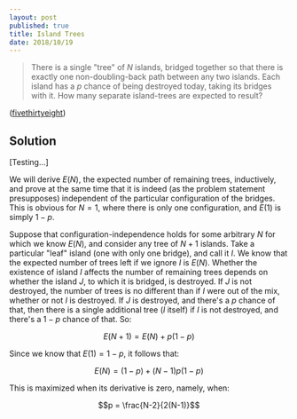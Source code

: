 ```yaml
---
layout: post
published: true
title: Island Trees
date: 2018/10/19
---
```


>There is a single "tree" of $N$ islands, bridged together so that there is exactly one non-doubling-back path between any two islands.  Each island has a $p$ chance of being destroyed today, taking its bridges with it. How many separate island-trees are expected to result?

<!--more-->

([fivethirtyeight](https://fivethirtyeight.com/features/so-your-archipelago-is-exploding-how-doomed-is-your-island/))

## Solution

[Testing...]

We will derive $E(N)$, the expected number of remaining trees, inductively, and prove at the same time that it is indeed (as the problem statement presupposes) independent of the particular configuration of the bridges.  This is obvious for $N=1$, where there is only one configuration, and $E(1)$ is simply $1-p$.  

Suppose that configuration-independence holds for some arbitrary $N$ for which we know $E(N)$, and consider any tree of $N+1$ islands.  Take a particular "leaf" island (one with only one bridge), and call it $I$.  We know that the expected number of trees left if we ignore $I$ is $E(N)$. Whether the existence of island $I$ affects the number of remaining trees depends on whether the island $J$, to which it is bridged, is destroyed. If $J$ is not destroyed, the number of trees is no different than if $I$ were out of the mix, whether or not $I$ is destroyed. If $J$ is destroyed, and there's a $p$ chance of that, then there is a single additional tree ($I$ itself) if $I$ is not destroyed, and there's a $1-p$ chance of that.  So:

$$E(N+1) = E(N) + p(1-p)$$

Since we know that $E(1) = 1-p$, it follows that:

$$E(N) = (1-p) + (N-1)p(1-p)$$

This is maximized when its derivative is zero, namely, when:

$$p = \frac{N-2}{2(N-1)}$$

<br>
